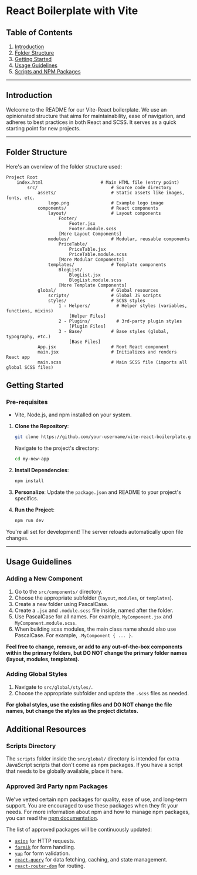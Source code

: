 # React Boilerplate with Vite

## Table of Contents

1. [Introduction](#introduction)
2. [Folder Structure](#folder-structure)
3. [Getting Started](#getting-started)
4. [Usage Guidelines](#usage-guidelines)
5. [Scripts and NPM Packages](#additional-resources)

---

## Introduction

Welcome to the README for our Vite-React boilerplate. We use an opinionated structure that aims for maintainability, ease of navigation, and adheres to best practices in both React and SCSS. It serves as a quick starting point for new projects.

---

## Folder Structure

Here's an overview of the folder structure used:

```
Project Root
    index.html                      # Main HTML file (entry point)
        src/                            # Source code directory
            assets/                     # Static assets like images, fonts, etc.
                logo.png                # Example logo image
            components/                 # React components
                layout/                 # Layout components
                    Footer/
                        Footer.jsx
                        Footer.module.scss
                    [More Layout Components]
                modules/                # Modular, reusable components
                    PriceTable/
                        PriceTable.jsx
                        PriceTable.module.scss
                    [More Modular Components]
                templates/              # Template components
                    BlogList/
                        BlogList.jsx
                        BlogList.module.scss
                    [More Template Components]
            global/                     # Global resources
                scripts/                # Global JS scripts
                styles/                 # SCSS styles
                    1 - Helpers/          # Helper styles (variables, functions, mixins)
                        [Helper Files]
                    2 - Plugins/          # 3rd-party plugin styles
                        [Plugin Files]
                    3 - Base/           # Base styles (global, typography, etc.)
                        [Base Files]
            App.jsx                     # Root React component
            main.jsx                    # Initializes and renders React app
            main.scss                   # Main SCSS file (imports all global SCSS files)
```

## Getting Started

### Pre-requisites

- Vite, Node.js, and npm installed on your system.

1. **Clone the Repository**:

   ```bash
   git clone https://github.com/your-username/vite-react-boilerplate.git my-new-app
   ```

   Navigate to the project's directory:

   ```bash
   cd my-new-app
   ```

2. **Install Dependencies**:

   ```bash
   npm install
   ```

3. **Personalize**: Update the `package.json` and README to your project's specifics.

4. **Run the Project**:

   ```bash
   npm run dev
   ```

You're all set for development! The server reloads automatically upon file changes.

---

## Usage Guidelines

### Adding a New Component

1. Go to the `src/components/` directory.
2. Choose the appropriate subfolder (`layout`, `modules`, or `templates`).
3. Create a new folder using PascalCase.
4. Create a `.jsx` and `.module.scss` file inside, named after the folder.
5. Use PascalCase for all names. For example, `MyComponent.jsx` and `MyComponent.module.scss`.
6. When building scss modules, the main class name should also use PascalCase. For example, `.MyComponent { ... }`.

**Feel free to change, remove, or add to any out-of-the-box components within the primary folders, but DO NOT change the primary folder names (layout, modules, templates).**

### Adding Global Styles

1. Navigate to `src/global/styles/`.
2. Choose the appropriate subfolder and update the `.scss` files as needed.

**For global styles, use the existing files and DO NOT change the file names, but change the styles as the project dictates.**

## Additional Resources

### Scripts Directory

The `scripts` folder inside the `src/global/` directory is intended for extra JavaScript scripts that don't come as npm packages. If you have a script that needs to be globally available, place it here.

### Approved 3rd Party npm Packages

We've vetted certain npm packages for quality, ease of use, and long-term support. You are encouraged to use these packages when they fit your needs. For more information about npm and how to manage npm packages, you can read the [npm documentation](https://docs.npmjs.com/about-npm).

The list of approved packages will be continuously updated:

- [`axios`](https://www.npmjs.com/package/axios) for HTTP requests.
- [`formik`](https://www.npmjs.com/package/formik) for form handling.
- [`yup`](https://www.npmjs.com/package/yup) for form validation.
- [`react-query`](https://www.npmjs.com/package/react-query) for data fetching, caching, and state management.
- [`react-router-dom`](https://www.npmjs.com/package/react-router-dom) for routing.
